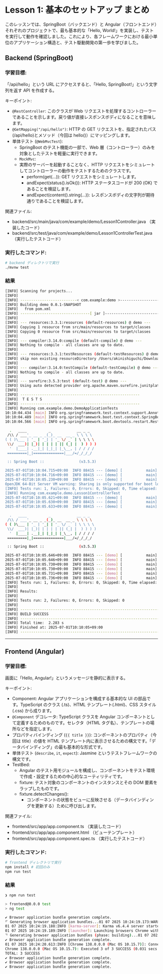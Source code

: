 # Lesson 1: 基本のセットアップ まとめ

このレッスンでは、SpringBoot（バックエンド）と Angular（フロントエンド）それぞれのプロジェクトで、最も基本的な「Hello, World!」を実装し、テストを実行して動作を確認しました。これにより、各フレームワークにおける最小単位のアプリケーション構造と、テスト駆動開発の第一歩を学びました。

## Backend (SpringBoot)

### 学習目標:

「/api/hello」という URL にアクセスすると、「Hello, SpringBoot!」という文字列を返す API を作成する。

キーポイント:

- `@RestController`: このクラスが Web リクエストを処理するコントローラーであることを示します。戻り値が直接レスポンスボディになることを意味します。
- `@GetMapping("/api/hello")`: HTTP の GET リクエストを、指定されたパス (/api/hello)とメソッド（今回は hello()）にマッピングします。
- 単体テスト (`@WebMvcTest`):
  - SpringBoot のテスト機能の一部で、Web 層（コントローラー）のみを対象としたテストを軽量に実行できます。
  - `MockMvc`:
  - 実際のサーバーを起動することなく、HTTP リクエストをシミュレートしてコントローラーの動作をテストするためのクラスです。
    - perform(get(...)): GET リクエストをシミュレートします。
    - andExpect(status().isOk()): HTTP ステータスコードが 200 (OK) であることを検証します。
    - andExpect(content().string(...)): レスポンスボディの文字列が期待通りであることを検証します。

関連ファイル:

- backend/src/main/java/com/example/demo/Lesson1Controller.java （実装したコード）
- backend/src/test/java/com/example/demo/Lesson1ControllerTest.java （実行したテストコード）

### 実行したコマンド:

```sh
# backend ディレクトリで実行
./mvnw test
```

### 結果

```sh
[INFO] Scanning for projects...
[INFO]
[INFO] --------------------------< com.example:demo >--------------------------
[INFO] Building demo 0.0.1-SNAPSHOT
[INFO]   from pom.xml
[INFO] --------------------------------[ jar ]---------------------------------
[INFO]
[INFO] --- resources:3.3.1:resources (default-resources) @ demo ---
[INFO] Copying 1 resource from src/main/resources to target/classes
[INFO] Copying 0 resource from src/main/resources to target/classes
[INFO]
[INFO] --- compiler:3.14.0:compile (default-compile) @ demo ---
[INFO] Nothing to compile - all classes are up to date.
[INFO]
[INFO] --- resources:3.3.1:testResources (default-testResources) @ demo ---
[INFO] skip non existing resourceDirectory /Users/akinishiguchi/Downloads/MOSA/stydy-angular-springboot/backend/src/test/resources
[INFO]
[INFO] --- compiler:3.14.0:testCompile (default-testCompile) @ demo ---
[INFO] Nothing to compile - all classes are up to date.
[INFO]
[INFO] --- surefire:3.5.3:test (default-test) @ demo ---
[INFO] Using auto detected provider org.apache.maven.surefire.junitplatform.JUnitPlatformProvider
[INFO]
[INFO] -------------------------------------------------------
[INFO]  T E S T S
[INFO] -------------------------------------------------------
[INFO] Running com.example.demo.DemoApplicationTests
10:10:04.434 [main] INFO org.springframework.test.context.support.AnnotationConfigContextLoaderUtils -- Could not detect default configuration classes for test class [com.example.demo.DemoApplicationTests]: DemoApplicationTests does not declare any static, non-private, non-final, nested classes annotated with @Configuration.
10:10:04.489 [main] INFO org.springframework.boot.test.context.SpringBootTestContextBootstrapper -- Found @SpringBootConfiguration com.example.demo.DemoApplication for test class com.example.demo.DemoApplicationTests
10:10:04.566 [main] INFO org.springframework.boot.devtools.restart.RestartApplicationListener -- Restart disabled due to context in which it is running

  .   ____          _            __ _ _
 /\\ / ___'_ __ _ _(_)_ __  __ _ \ \ \ \
( ( )\___ | '_ | '_| | '_ \/ _` | \ \ \ \
 \\/  ___)| |_)| | | | | || (_| |  ) ) ) )
  '  |____| .__|_| |_|_| |_\__, | / / / /
 =========|_|==============|___/=/_/_/_/

 :: Spring Boot ::                (v3.5.3)

2025-07-01T10:10:04.715+09:00  INFO 88415 --- [demo] [           main] com.example.demo.DemoApplicationTests    : Starting DemoApplicationTests using Java 17.0.6 with PID 88415 (started by akinishiguchi in /Users/akinishiguchi/Downloads/MOSA/stydy-angular-springboot/backend)
2025-07-01T10:10:04.716+09:00  INFO 88415 --- [demo] [           main] com.example.demo.DemoApplicationTests    : No active profile set, falling back to 1 default profile: "default"
2025-07-01T10:10:05.230+09:00  INFO 88415 --- [demo] [           main] com.example.demo.DemoApplicationTests    : Started DemoApplicationTests in 0.67 seconds (process running for 1.111)
OpenJDK 64-Bit Server VM warning: Sharing is only supported for boot loader classes because bootstrap classpath has been appended
[INFO] Tests run: 1, Failures: 0, Errors: 0, Skipped: 0, Time elapsed: 1.250 s -- in com.example.demo.DemoApplicationTests
[INFO] Running com.example.demo.Lesson1ControllerTest
2025-07-01T10:10:05.621+09:00  INFO 88415 --- [demo] [           main] t.c.s.AnnotationConfigContextLoaderUtils : Could not detect default configuration classes for test class [com.example.demo.Lesson1ControllerTest]: Lesson1ControllerTest does not declare any static, non-private, non-final, nested classes annotated with @Configuration.
2025-07-01T10:10:05.630+09:00  INFO 88415 --- [demo] [           main] .b.t.c.SpringBootTestContextBootstrapper : Found @SpringBootConfiguration com.example.demo.DemoApplication for test class com.example.demo.Lesson1ControllerTest
2025-07-01T10:10:05.633+09:00  INFO 88415 --- [demo] [           main] o.s.b.d.r.RestartApplicationListener     : Restart disabled due to context in which it is running

  .   ____          _            __ _ _
 /\\ / ___'_ __ _ _(_)_ __  __ _ \ \ \ \
( ( )\___ | '_ | '_| | '_ \/ _` | \ \ \ \
 \\/  ___)| |_)| | | | | || (_| |  ) ) ) )
  '  |____| .__|_| |_|_| |_\__, | / / / /
 =========|_|==============|___/=/_/_/_/

 :: Spring Boot ::                (v3.5.3)

2025-07-01T10:10:05.646+09:00  INFO 88415 --- [demo] [           main] com.example.demo.Lesson1ControllerTest   : Starting Lesson1ControllerTest using Java 17.0.6 with PID 88415 (started by akinishiguchi in /Users/akinishiguchi/Downloads/MOSA/stydy-angular-springboot/backend)
2025-07-01T10:10:05.646+09:00  INFO 88415 --- [demo] [           main] com.example.demo.Lesson1ControllerTest   : No active profile set, falling back to 1 default profile: "default"
2025-07-01T10:10:05.730+09:00  INFO 88415 --- [demo] [           main] o.s.b.t.m.w.SpringBootMockServletContext : Initializing Spring TestDispatcherServlet ''
2025-07-01T10:10:05.730+09:00  INFO 88415 --- [demo] [           main] o.s.t.web.servlet.TestDispatcherServlet  : Initializing Servlet ''
2025-07-01T10:10:05.731+09:00  INFO 88415 --- [demo] [           main] o.s.t.web.servlet.TestDispatcherServlet  : Completed initialization in 0 ms
2025-07-01T10:10:05.736+09:00  INFO 88415 --- [demo] [           main] com.example.demo.Lesson1ControllerTest   : Started Lesson1ControllerTest in 0.103 seconds (process running for 1.617)
[INFO] Tests run: 1, Failures: 0, Errors: 0, Skipped: 0, Time elapsed: 0.161 s -- in com.example.demo.Lesson1ControllerTest
[INFO]
[INFO] Results:
[INFO]
[INFO] Tests run: 2, Failures: 0, Errors: 0, Skipped: 0
[INFO]
[INFO] ------------------------------------------------------------------------
[INFO] BUILD SUCCESS
[INFO] ------------------------------------------------------------------------
[INFO] Total time:  2.283 s
[INFO] Finished at: 2025-07-01T10:10:05+09:00
[INFO] ------------------------------------------------------------------------
```

---

## Frontend (Angular)

### 学習目標:

画面に「Hello, Angular!」というメッセージを静的に表示する。

キーポイント:

- Component: Angular アプリケーションを構成する基本的な UI の部品です。TypeScript のクラス (.ts)、HTML テンプレート(.html)、CSS スタイル (.css) から成ります。
- `@Component` デコレータ: TypeScript クラスを Angular コンポーネントとして定義するためのものです。セレクタ（HTML タグ名）、テンプレートの場所などを指定します。
- プロパティバインディング (`{{ title }}`): コンポーネントのプロパティ（今回は title）の値を HTML テンプレート内に表示させるための構文です。「データバインディング」の最も基本的な形式です。
- 単体テスト (`describe`, `it`, `expect`): Jasmine というテストフレームワークの構文です。
- TestBed:
  - Angular のテスト用モジュールを構成し、コンポーネントをテスト環境で作成・設定するための中心的なユーティリティです。
  - fixture: テスト対象のコンポーネントのインスタンスとその DOM 要素をラップしたものです。
  - fixture.detectChanges():
    - コンポーネントの状態をビューに反映させる（データバインディングを更新する）ために呼び出します。

関連ファイル:

- frontend/src/app/app.component.ts （実装したコード）
- frontend/src/app/app.component.html （ビューテンプレート）
- frontend/src/app/app.component.spec.ts （実行したテストコード）

### 実行したコマンド:

```sh
# frontend ディレクトリで実行
npm install # 初回のみ
npm run test
```

### 結果

```sh
❯ npm run test

> frontend@0.0.0 test
> ng test

✔ Browser application bundle generation complete.
⠋ Generating browser application bundles...01 07 2025 10:24:19.173:WARN [karma]: No captured browser, open http://localhost:9876/
01 07 2025 10:24:19.188:INFO [karma-server]: Karma v6.4.4 server started at http://localhost:9876/
01 07 2025 10:24:19.189:INFO [launcher]: Launching browsers Chrome with concurrency unlimited
⠙ Generating browser application bundles (phase: building)...01 07 2025 10:24:19.191:INFO [launcher]: Starting browser Chrome
✔ Browser application bundle generation complete.
01 07 2025 10:24:20.613:INFO [Chrome 138.0.0.0 (Mac OS 10.15.7)]: Connected on socket abO_URRvRhUogetBAAAB with id 18220477
Chrome 138.0.0.0 (Mac OS 10.15.7): Executed 3 of 3 SUCCESS (0.031 secs / 0.025 secs)
TOTAL: 3 SUCCESS
✔ Browser application bundle generation complete.
✔ Browser application bundle generation complete.
✔ Browser application bundle generation complete.
```
